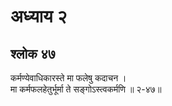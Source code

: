 # अध्याय २

## श्लोक ४७

कर्मण्येवाधिकारस्ते मा फलेषु कदाचन ।<br>मा कर्मफलहेतुर्भूर्मा ते सङ्गोऽस्त्वकर्मणि ॥ २-४७॥<br><br>

